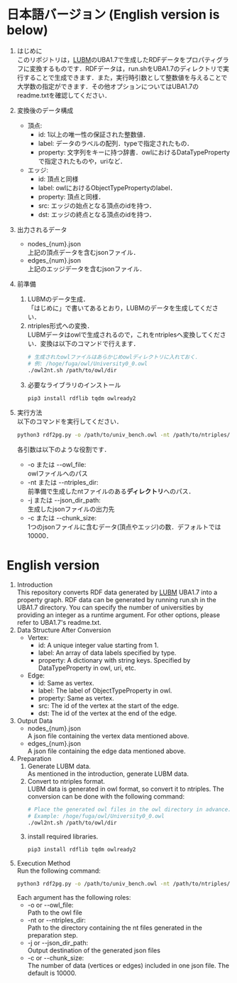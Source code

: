 # 日本語バージョン (English version is below)
1. はじめに  
このリポジトリは，[LUBM](https://swat.cse.lehigh.edu/projects/lubm/ )のUBA1.7で生成したRDFデータをプロパティグラフに変換するものです．RDFデータは，run.shをUBA1.7のディレクトリで実行することで生成できます．また，実行時引数として整数値を与えることで大学数の指定ができます．その他オプションについてはUBA1.7のreadme.txtを確認してください．
2. 変換後のデータ構成
    - 頂点:
      - id: 1以上の唯一性の保証された整数値．
      - label: データのラベルの配列．typeで指定されたもの．
      - property: 文字列をキーに持つ辞書．owlにおけるDataTypePropertyで指定されたものや，uriなど．
    - エッジ:
      - id: 頂点と同様
      - label: owlにおけるObjectTypePropertyのlabel．
      - property: 頂点と同様．
      - src: エッジの始点となる頂点のidを持つ．
      - dst: エッジの終点となる頂点のidを持つ．
3. 出力されるデータ  
   - nodes_{num}.json  
上記の頂点データを含むjsonファイル．
   - edges_{num}.json  
    上記のエッジデータを含むjsonファイル．
4. 前準備  
   1. LUBMのデータ生成．  
   「はじめに」で書いてあるとおり，LUBMのデータを生成してください．
   2. ntriples形式への変換．  
   LUBMデータはowlで生成されるので，これをntriplesへ変換してください．変換は以下のコマンドで行えます．
      ```bash
      # 生成されたowlファイルはあらかじめowlディレクトリに入れておく．
      # 例: /hoge/fuga/owl/University0_0.owl
      ./owl2nt.sh /path/to/owl/dir
      ```
    3. 必要なライブラリのインストール  
       ```bash
       pip3 install rdflib tqdm owlready2
       ```

5. 実行方法  
   以下のコマンドを実行してください．
   ```bash
   python3 rdf2pg.py -o /path/to/univ_bench.owl -nt /path/to/ntriples/dir -j /path/to/json/dir/to/save -c chunk_size_num
   ```
   各引数は以下のような役割です．
   - -o または --owl_file:  
    owlファイルへのパス
   - -nt または --ntriples_dir:  
    前準備で生成したntファイルのある**ディレクトリ**へのパス．
   - -j または --json_dir_path:  
    生成したjsonファイルの出力先
   - -c または --chunk_size:  
    1つのjsonファイルに含むデータ(頂点やエッジ)の数．デフォルトでは10000．

# English version
1. Introduction  
This repository converts RDF data generated by [LUBM](https://swat.cse.lehigh.edu/projects/lubm/) UBA1.7 into a property graph. RDF data can be generated by running run.sh in the UBA1.7 directory. You can specify the number of universities by providing an integer as a runtime argument. For other options, please refer to UBA1.7's readme.txt.
2. Data Structure After Conversion
    - Vertex:
      - id: A unique integer value starting from 1.
      - label: An array of data labels specified by type.
      - property: A dictionary with string keys. Specified by DataTypeProperty in owl, uri, etc.
    - Edge:
      - id: Same as vertex.
      - label: The label of ObjectTypeProperty in owl.
      - property: Same as vertex.
      - src: The id of the vertex at the start of the edge.
      - dst: The id of the vertex at the end of the edge.
3. Output Data  
   - nodes_{num}.json  
   A json file containing the vertex data mentioned above.
   - edges_{num}.json  
   A json file containing the edge data mentioned above.
4. Preparation  
   1. Generate LUBM data.  
   As mentioned in the introduction, generate LUBM data.
   2. Convert to ntriples format.  
   LUBM data is generated in owl format, so convert it to ntriples. The conversion can be done with the following command:
      ```bash
      # Place the generated owl files in the owl directory in advance.
      # Example: /hoge/fuga/owl/University0_0.owl
      ./owl2nt.sh /path/to/owl/dir
      ```
    3. install required libraries.
       ```bash
       pip3 install rdflib tqdm owlready2
       ```
5. Execution Method  
   Run the following command:
   ```bash
   python3 rdf2pg.py -o /path/to/univ_bench.owl -nt /path/to/ntriples/dir -j /path/to/json/dir/to/save -c chunk_size_num
   ```
   Each argument has the following roles:
   - -o or --owl_file:  
    Path to the owl file
   - -nt or --ntriples_dir:  
    Path to the directory containing the nt files generated in the preparation step.
   - -j or --json_dir_path:  
    Output destination of the generated json files
   - -c or --chunk_size:  
    The number of data (vertices or edges) included in one json file. The default is 10000.
